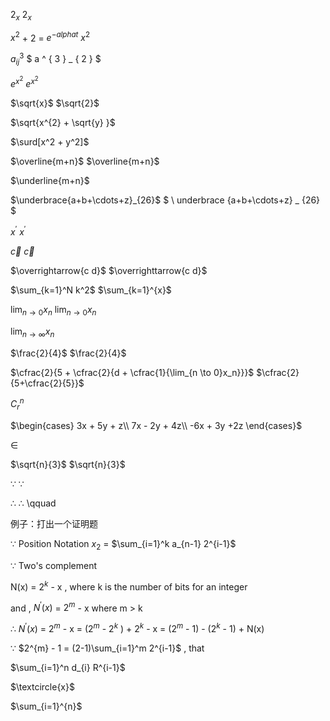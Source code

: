 $2_{x}$   $2_{x}$

$x^{2}$ + 2 = $e^{-alpha t}$ $x^{2}$

$a^{3}_{ij}$ $ a ^ { 3 } _ { 2 } $
 
$e^{x^2}$ $e^{x^2}$

$\sqrt{x}$ $\sqrt{2}$ 

$\sqrt{x^{2} + \sqrt{y} }$ 

 $\surd[x^2 + y^2]$

$\overline{m+n}$ $\overline{m+n}$

$\underline{m+n}$

$\underbrace{a+b+\cdots+z}_{26}$     $ \ underbrace {a+b+\cdots+z} _ {26} $

$x^\prime$ $x^\prime$

$\vec{c}$ $\vec{c}$

$\overrightarrow{c d}$ $\overrighttarrow{c d}$
 
$\sum_{k=1}^N k^2$ $\sum_{k=1}^{x}$

$\lim_{n \to 0}x_n$  $\lim_{n \to 0}x_n$

$\lim_{n \to \infty}x_n$

$\frac{2}{4}$ $\frac{2}{4}$

$\cfrac{2}{5 + \cfrac{2}{d + \cfrac{1}{\lim_{n \to 0}x_n}}}$ $\cfrac{2}{5+\cfrac{2}{5}}$

$C^n_r$

$\begin{cases}
3x + 5y + z\\
7x - 2y + 4z\\
-6x + 3y +2z
\end{cases}$

$\in$

$\sqrt{n}{3}$ $\sqrt{n}{3}$

$\because$  $\because$

$\therefore$ $\therefore$  \\qquad

例子：打出一个证明题

$\because$ Position Notation $x_{2}$ = $\sum_{i=1}^k a_{n-1} 2^{i-1}$

$\because$ Two's complement

N(x) = $2^{k}$ - x , where k is the number of bits for an integer

and , $N^\prime(x)$ = $2^{m}$ - x where m > k

$\therefore$ $N^\prime(x)$ = $2^{m}$ - x = ($2^{m}$ - $2^{k}$ ) + $2^{k}$ - x = ($2^{m}$ - 1) - ($2^{k}$ - 1) + N(x)

$\because$ $2^{m} - 1 = (2-1)\sum_{i=1}^m 2^{i-1}$ , that


$\sum_{i=1}^n d_{i} R^{i-1}$

$\textcircle{x}$

$\sum_{i=1}^{n}$